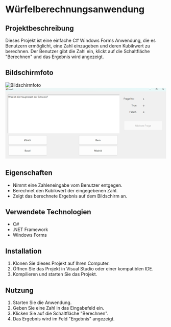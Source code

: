# Würfelberechnungsanwendung

## Projektbeschreibung

Dieses Projekt ist eine einfache C# Windows Forms Anwendung, die es Benutzern ermöglicht, eine Zahl einzugeben und deren Kubikwert zu berechnen. Der Benutzer gibt die Zahl ein, klickt auf die Schaltfläche "Berechnen" und das Ergebnis wird angezeigt.

## Bildschirmfoto

![Bildschirmfoto](Images/Screenshot.png)
![Bildschirmfoto](Images/Screenshot1.png)

## Eigenschaften

- Nimmt eine Zahleneingabe vom Benutzer entgegen.
- Berechnet den Kubikwert der eingegebenen Zahl.
- Zeigt das berechnete Ergebnis auf dem Bildschirm an.

## Verwendete Technologien

- C#
- .NET Framework
- Windows Forms

## Installation

1. Klonen Sie dieses Projekt auf Ihren Computer.
2. Öffnen Sie das Projekt in Visual Studio oder einer kompatiblen IDE.
3. Kompilieren und starten Sie das Projekt.

## Nutzung

1. Starten Sie die Anwendung.
2. Geben Sie eine Zahl in das Eingabefeld ein.
3. Klicken Sie auf die Schaltfläche "Berechnen".
4. Das Ergebnis wird im Feld "Ergebnis" angezeigt.

